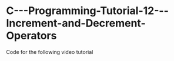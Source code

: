 C---Programming-Tutorial-12---Increment-and-Decrement-Operators
===============================================================

Code for the following video tutorial 
